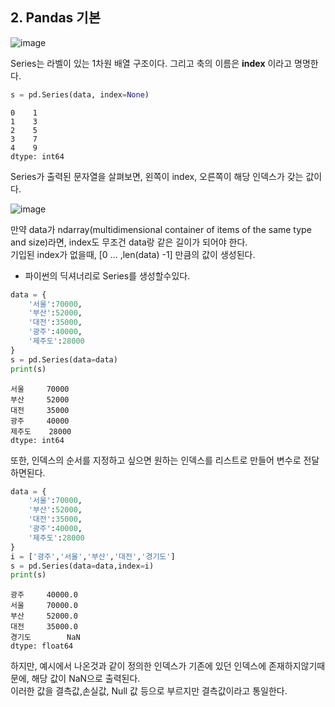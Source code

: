 ## 2. Pandas 기본
![image](https://github.com/d982h8st7/DataAnalysis/assets/50827253/eaaedd82-fec8-4015-8bef-1ea396bf164b)

Series는 라벨이 있는 1차원 배열 구조이다. 그리고 축의 이름은 **index** 이라고 명명한다.
```py
s = pd.Series(data, index=None)
```
```
0    1
1    3
2    5
3    7
4    9
dtype: int64
```
Series가 출력된 문자열을 살펴보면, 왼쪽이 index, 오른쪽이 해당 인덱스가 갖는 값이다.

![image](https://github.com/d982h8st7/DataAnalysis/assets/50827253/bb519647-6701-4bb0-be28-eff36e4d7d45)

만약 data가 ndarray(multidimensional container of items of the same type and size)라면,
index도 무조건 data랑 같은 길이가 되어야 한다. <br>
기입된 index가 없을때, [0 ... ,len(data) -1] 만큼의 값이 생성된다.

- 파이썬의 딕셔너리로 Series를 생성할수있다. 

```py
data = {
    '서울':70000,
    '부산':52000,
    '대전':35000,
    '광주':40000,
    '제주도':28000
}
s = pd.Series(data=data)
print(s)
```
```
서울     70000
부산     52000
대전     35000
광주     40000
제주도    28000
dtype: int64
```

또한, 인덱스의 순서를 지정하고 싶으면 원하는 인덱스를 리스트로 만들어 변수로 전달하면된다.
```py
data = {
    '서울':70000,
    '부산':52000,
    '대전':35000,
    '광주':40000,
    '제주도':28000
}
i = ['광주','서울','부산','대전','경기도']
s = pd.Series(data=data,index=i)
print(s)
```
```
광주     40000.0
서울     70000.0
부산     52000.0
대전     35000.0
경기도        NaN
dtype: float64
```
하지만, 예시에서 나온것과 같이 정의한 인덱스가 기존에 있던 인덱스에 존재하지않기때문에,
해당 값이 NaN으로 출력된다. <br>
이러한 값을 결측값,손실값, Null 값 등으로 부르지만 결측값이라고 통일한다.

